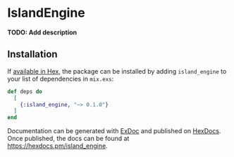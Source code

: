 # IslandEngine

**TODO: Add description**

## Installation

If [available in Hex](https://hex.pm/docs/publish), the package can be installed
by adding `island_engine` to your list of dependencies in `mix.exs`:

```elixir
def deps do
  [
    {:island_engine, "~> 0.1.0"}
  ]
end
```

Documentation can be generated with [ExDoc](https://github.com/elixir-lang/ex_doc)
and published on [HexDocs](https://hexdocs.pm). Once published, the docs can
be found at <https://hexdocs.pm/island_engine>.

